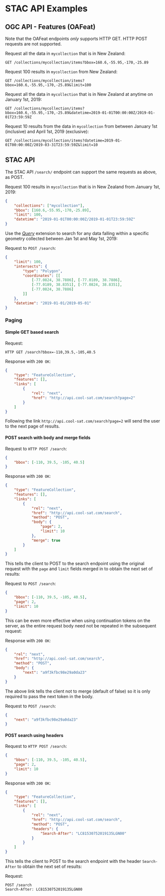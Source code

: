 # STAC API Examples

## OGC API - Features (OAFeat)

Note that the OAFeat endpoints *only* supports HTTP GET. HTTP POST requests are not supported.

Request all the data in `mycollection` that is in New Zealand:

```http
GET /collections/mycollection/items?bbox=160.6,-55.95,-170,-25.89
```

Request 100 results in `mycollection` from New Zealand:

```http
GET /collections/mycollection/items?bbox=160.6,-55.95,-170,-25.89&limit=100
```

Request all the data in `mycollection` that is in New Zealand at anytime on January 1st, 2019:

```http
GET /collections/mycollection/items?bbox=160.6,-55.95,-170,-25.89&datetime=2019-01-01T00:00:00Z/2019-01-01T23:59:59Z
```

Request 10 results from the data in `mycollection` from between January 1st (inclusive) and April 1st, 2019 (exclusive):

```http
GET /collections/mycollection/items?datetime=2019-01-01T00:00:00Z/2019-03-31T23:59:59Z&limit=10
```

## STAC API

The STAC API `/search/` endpoint can support the same requests as above, as POST.

Request 100 results in `mycollection` that is in New Zealand from January 1st, 2019:

```json
{
    "collections": ["mycollection"],
    "bbox": [160.6,-55.95,-170,-25.89],
    "limit": 100,
    "datetime": "2019-01-01T00:00:00Z/2019-01-01T23:59:59Z"
}
```


Use the *[Query](extensions/query/README.md)* extension to search for any data falling within a specific geometry 
collected between Jan 1st and May 1st, 2019:

Request to `POST /search`:
```json
{
    "limit": 100,
    "intersects": {
        "type": "Polygon",
        "coordinates": [[
            [-77.0824, 38.7886], [-77.0189, 38.7886],
            [-77.0189, 38.8351], [-77.0824, 38.8351],
            [-77.0824, 38.7886]
        ]]
    },
    "datetime": "2019-01-01/2019-05-01"
}
```

### Paging

#### Simple GET based search
Request:
```http
HTTP GET /search?bbox=-110,39.5,-105,40.5
```

Response with `200 OK`:
```json
{
    "type": "FeatureCollection",
    "features": [],
    "links": [
        {
            "rel": "next",
            "href": "http://api.cool-sat.com/search?page=2"
        }
    ]
}
```
Following the link `http://api.cool-sat.com/search?page=2` will send the user to the next page of results.

#### POST search with body and merge fields
Request to `HTTP POST /search`:
```json
{
    "bbox": [-110, 39.5, -105, 40.5]
}
```

Response with `200 OK`:
```json
{
    "type": "FeatureCollection",
    "features": [],
    "links": [
        {
            "rel": "next",
            "href": "http://api.cool-sat.com/search",
            "method": "POST",
            "body": {
                "page": 2,
                "limit": 10
            },
            "merge": true
        }
    ]
}
```

This tells the client to POST to the search endpoint using the original request with the `page` and `limit` fields 
merged in to obtain the next set of results:

Request to `POST /search`:
```json
{
    "bbox": [-110, 39.5, -105, 40.5],
    "page": 2,
    "limit": 10
}
```

This can be even more effective when using continuation tokens on the server, as the entire request body need not be 
repeated in the subsequent request:

Response with `200 OK`:
```json
{
    "rel": "next",
    "href": "http://api.cool-sat.com/search",
    "method": "POST",
    "body": {
        "next": "a9f3kfbc98e29a0da23"
    }
}
```
The above link tells the client not to merge (default of false) so it is only required to pass the next token in the body.

Request to `POST /search`:
```json
{
    "next": "a9f3kfbc98e29a0da23"
}
```

#### POST search using headers
Request to `HTTP POST /search`:
```json
{
    "bbox": [-110, 39.5, -105, 40.5],
    "page": 2,
    "limit": 10
}
```

Response with `200 OK`:
```json
{
    "type": "FeatureCollection",
    "features": [],
    "links": [
        {
            "rel": "next",
            "href": "http://api.cool-sat.com/search",
            "method": "POST",
            "headers": {
                "Search-After": "LC81530752019135LGN00"
            }
        }
    ]
}
```

This tells the client to POST to the search endpoint with the header `Search-After` to obtain the next set of results:

Request:
```http
POST /search
Search-After: LC81530752019135LGN00
```
